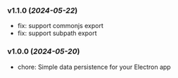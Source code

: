 ### v1.1.0 (_2024-05-22_)

- fix: support commonjs export
- fix: support subpath export

### v1.0.0 (_2024-05-20_)

- chore: Simple data persistence for your Electron app
